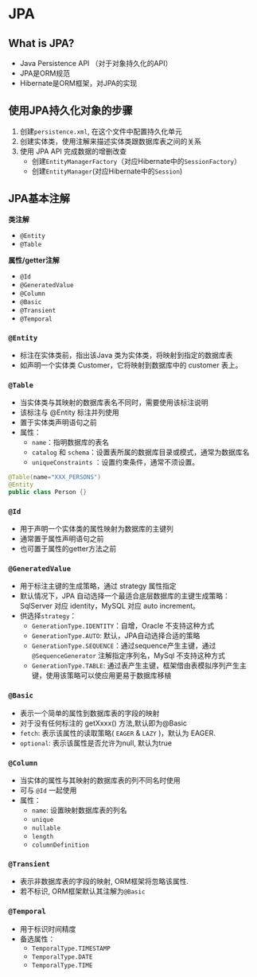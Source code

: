 # JPA

## What is JPA?

- Java Persistence API （对于对象持久化的API）
- JPA是ORM规范
- Hibernate是ORM框架，对JPA的实现

##  使用JPA持久化对象的步骤

1. 创建`persistence.xml`, 在这个文件中配置持久化单元
2. 创建实体类，使用注解来描述实体类跟数据库表之间的关系
3. 使用 JPA API 完成数据的增删改查
   - 创建`EntityManagerFactory`（对应Hibernate中的`SessionFactory`）
   - 创建`EntityManager`(对应Hibernate中的`Session`)

## JPA基本注解

**类注解**

- `@Entity`
- `@Table`



**属性/getter注解**

- `@Id`
- `@GeneratedValue`
- `@Column`
- `@Basic`
- `@Transient`
- `@Temporal`



### `@Entity`

- 标注在实体类前，指出该Java 类为实体类，将映射到指定的数据库表
- 如声明一个实体类 Customer，它将映射到数据库中的 customer 表上。

### `@Table`

- 当实体类与其映射的数据库表名不同时，需要使用该标注说明
- 该标注与 @Entity 标注并列使用
- 置于实体类声明语句之前
- 属性：
  - `name`：指明数据库的表名
  - `catalog` 和 `schema`：设置表所属的数据库目录或模式，通常为数据库名
  - `uniqueConstraints` ：设置约束条件，通常不须设置。

```java
@Table(name="XXX_PERSONS")
@Entity
public class Person {}
```

### `@Id`

- 用于声明一个实体类的属性映射为数据库的主键列
- 通常置于属性声明语句之前
- 也可置于属性的getter方法之前

### `@GeneratedValue`

- 用于标注主键的生成策略，通过 strategy 属性指定
- 默认情况下，JPA 自动选择一个最适合底层数据库的主键生成策略：SqlServer 对应 identity，MySQL 对应 auto increment。
- 供选择`strategy`：
  - `GenerationType.IDENTITY`：自增，Oracle 不支持这种方式
  - `GenerationType.AUTO`: 默认，JPA自动选择合适的策略
  - `GenerationType.SEQUENCE`：通过sequence产生主键，通过 `@SequenceGenerator` 注解指定序列名，MySql 不支持这种方式
  - `GenerationType.TABLE`: 通过表产生主键，框架借由表模拟序列产生主键，使用该策略可以使应用更易于数据库移植

### `@Basic`

- 表示一个简单的属性到数据库表的字段的映射
- 对于没有任何标注的 getXxxx() 方法,默认即为@Basic
- `fetch`: 表示该属性的读取策略( `EAGER` & `LAZY` )，默认为 EAGER.
- `optional`: 表示该属性是否允许为null, 默认为true

### `@Column`

- 当实体的属性与其映射的数据库表的列不同名时使用
- 可与 `@Id` 一起使用
- 属性：
  - `name`: 设置映射数据库表的列名
  - `unique`
  - `nullable`
  - `length`
  - `columnDefinition`

### `@Transient`

- 表示非数据库表的字段的映射, ORM框架将忽略该属性.
- 若不标识, ORM框架默认其注解为`@Basic`

### `@Temporal`

- 用于标识时间精度
- 备选属性：
  - `TemporalType.TIMESTAMP`
  - `TemporalType.DATE`
  - `TemporalType.TIME`

```JAVA

```



